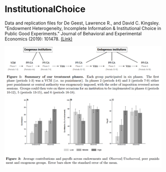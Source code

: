 # InstitutionalChoice

Data and replication files for De Geest, Lawrence R., and David C. Kingsley. "Endowment Heterogeneity, Incomplete Information & Institutional Choice in Public Good Experiments." Journal of Behavioral and Experimental Economics (2019): 101478. [(Link)](https://www.sciencedirect.com/science/article/pii/S2214804319300424?dgcid=author)

![](design.png)
![](contributions.png)
